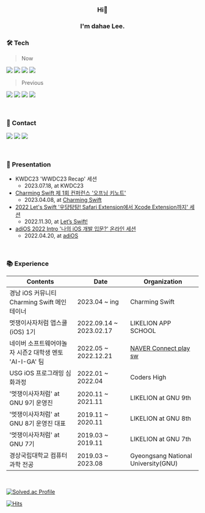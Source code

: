 <h3 align="center">Hi👋</h3>
<h3 align="center">I'm dahae Lee.</h3>



### 🛠 Tech
  
> Now

<img src="https://img.shields.io/badge/iOS-000000?style=for-the-badge&logo=Apple&logoColor=white"/> <img src="https://img.shields.io/badge/Xcode-147EFB?style=for-the-badge&logo=Xcode&logoColor=white"/> 
<img src="https://img.shields.io/badge/Swift-F05138?style=for-the-badge&logo=swift&logoColor=white"/> 
<img src="https://img.shields.io/badge/Python-3776AB?style=for-the-badge&logo=Python&logoColor=white"/> 
> Previous

<img src="https://img.shields.io/badge/HTML-E34F26?style=flat-square&logo=HTML5&logoColor=white"/> <img src="https://img.shields.io/badge/CSS-1572B6?style=flat-square&logo=CSS3&logoColor=white"/> 
<img src="https://img.shields.io/badge/JavaScript-F7DF1E?style=flat-square&logo=JavaScript&logoColor=black"/>
<img src="https://img.shields.io/badge/Django-092E20?style=flat-square&logo=Django&logoColor=white"/> 


<br> 
 
### 🔗 Contact
<a href="https://www.linkedin.com/in/dahae-lee-256a18218/"><img src="https://img.shields.io/badge/linkedin-0A66C2?style=for-the-badge&logo=linkedin&logoColor=white"/></a>
<a href="https://dadahae0320.tistory.com/"><img src="https://img.shields.io/badge/Tistory-000000?style=for-the-badge&logo=Tistory&logoColor=white"/></a> 
<a href="https://www.slideshare.net/ssuser50a626/presentations"><img src="https://img.shields.io/badge/SlideShare-008ED2?style=for-the-badge&logo=SlideShare&logoColor=white"/></a>




<!-- ![mazandi profile](http://mazandi.herokuapp.com/api?handle=ss7ssy&theme=warm) -->


<br> 

### 🎁 Presentation
* KWDC23 'WWDC23 Recap' 세션
   * 2023.07.18, at KWDC23
* [Charming Swift 제 1회 컨퍼런스 '오프닝 키노트'](https://www.youtube.com/watch?v=bVh5J51V_x0)
   * 2023.04.08, at [Charming Swift](https://www.youtube.com/@CharmingSwiftiOS) 
* [2022 Let's Swift '우당탕탕! Safari Extension에서 Xcode Extension까지' 세션](https://www.youtube.com/watch?v=XDaaN9MLPvQ)
   * 2022.11.30, at [Let’s Swift!](https://letswift.kr/2022/)
* [adiOS 2022 Intro '나의 iOS 개발 입문?' 온라인 세션](https://youtu.be/M678vw6qPrc?t=0s)
   * 2022.04.20, at [adiOS](https://www.youtube.com/channel/UCtQZJqZu5OTkxuGM1fLsBFw/about)
<!-- <div style="height:50px;">

<a href="https://youtu.be/M678vw6qPrc?t=0s"><img src="https://img.youtube.com/vi/M678vw6qPrc/0.jpg" alt="맥북 오너 1년차... 그러나 iOS 개발은 1개월차?!" height="250px"/></a>

</div> -->


<br>

 ### 📚 Experience

| Contents                         | Date                    | Organization      |
| -------------------------------- | ----------------------- | ----------------- |
| 경남 iOS 커뮤니티 Charming Swift 메인테이너 | 2023.04 ~ ing | Charming Swift |
| 멋쟁이사자처럼 앱스쿨(iOS) 1기         | 2022.09.14 ~ 2023.02.17 | LIKELION APP SCHOOL  |
| 네이버 소프트웨어야놀자 시즌2 대학생 멘토 'AI-I-GA' 팀 | 2022.05 ~ 2022.12.21 | [NAVER Connect play sw](https://www.playsw.or.kr/info) |
| USG iOS 프로그래밍 심화과정           | 2022.01 ~ 2022.04       | Coders High     |
| '멋쟁이사자처럼' at GNU 9기 운영진       | 2020.11 ~ 2021.11       | LIKELION at GNU 9th |
| '멋쟁이사자처럼' at GNU 8기 운영진 대표   | 2019.11 ~ 2020.11       | LIKELION at GNU 8th |
| '멋쟁이사자처럼' at GNU 7기            | 2019.03 ~ 2019.11       | LIKELION at GNU 7th |
| 경상국립대학교 컴퓨터과학 전공           | 2019.03 ~ 2023.08       | Gyeongsang National University(GNU) |


<br>


[![Solved.ac Profile](http://mazassumnida.wtf/api/mini/generate_badge?boj=ss7ssy)](https://solved.ac/ss7ssy)

[![Hits](https://hits.seeyoufarm.com/api/count/incr/badge.svg?url=https%3A%2F%2Fgithub.com%2Fdahae0320%2Fhit-counter&count_bg=%23F4E06D&title_bg=%23FF7396&icon=github.svg&icon_color=%23FFEDED&title=Views&edge_flat=false)](https://hits.seeyoufarm.com)

